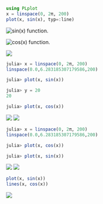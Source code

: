 




````julia
using PLplot
x = linspace(0, 2π, 200)
plot(x, sin(x), typ=:line)
````


![sin(x) function.](figures/plplot_formats_sin_fun_1.png)



![cos(x) function.](figures/plplot_formats_2_1.png)



![](figures/plplot_formats_cos2_fun_1.png)



````julia
julia> x = linspace(0, 2π, 200)
linspace(0.0,6.283185307179586,200)

julia> plot(x, sin(x))

julia> y = 20
20

julia> plot(x, cos(x))

````


![](figures/plplot_formats_4_1.png)
![](figures/plplot_formats_4_2.png)



````julia
julia> x = linspace(0, 2π, 200)
linspace(0.0,6.283185307179586,200)

julia> plot(x, cos(x))

julia> plot(x, sin(x))

````


![](figures/plplot_formats_5_1.png)
![](figures/plplot_formats_5_2.png)



````julia
plot(x, sin(x))
lines(x, cos(x))
````


![](figures/plplot_formats_6_1.png)
